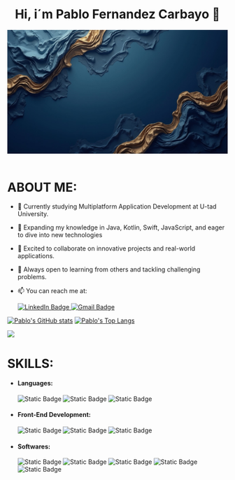 <div aling=center">
<h1 align= "center"> Hi, i´m Pablo Fernandez Carbayo 👋</h1>
<img src="https://github.com/PabloFDZcarbayo/PabloFDZcarbayo/blob/main/img-kNFTtddelWkiF3SajvDHR.jpeg" />
</div>
</br>

<h1 aling= "left">ABOUT ME:</h1>  

- 🔭 Currently studying Multiplatform Application Development at U-tad University.
- 🌱 Expanding my knowledge in Java, Kotlin, Swift, JavaScript, and eager to dive into new technologies
- 👯  Excited to collaborate on innovative projects and real-world applications.
- 🤔 Always open to learning from others and tackling challenging problems.
- 📫 You can reach me at:

  
  <div align="left">
  <a href="https://www.linkedin.com/in/pablo-fernandez-carbayo-505b11141/" target="_blank">
    <img alt="LinkedIn Badge" src="https://img.shields.io/badge/Linkedin-blue?style=for-the-badge&logo=linkedin">
  </a>  
  <a href="mailto:pablo.fernandez.carbayo@gmail.com">
    <img alt="Gmail Badge" src="https://img.shields.io/badge/GMail-red?style=for-the-badge&logo=gmail&logoColor=white">
  </a>
</div>


[![Pablo's GitHub stats](https://github-readme-stats.vercel.app/api?username=PabloFDZcarbayo&includeallcommits=true&show_icons=true&theme=tokyonight)](https://github.com/PabloFDZcarbayo/github-readme-stats)
[![Pablo's Top Langs](https://github-readme-stats.vercel.app/api/top-langs/?username=PabloFDZcarbayo&layout=compact&theme=tokyonight&langs_count=8)](https://github.com/PabloFDZcarbayo/github-readme-stats)



<img src="https://media2.giphy.com/media/QssGEmpkyEOhBCb7e1/giphy.gif?cid=ecf05e47a0n3gi1bfqntqmob8g9aid1oyj2wr3ds3mg700bl&rid=giphy.gif" width ="25"><h1 aling= "left">SKILLS:</h1>  

<ul>
<li>
<h4>Languages: </h4>
<div aling="left"> 
  <img alt="Static Badge" src="https://img.shields.io/badge/Java-orange?style=for-the-badge">
  <img alt="Static Badge" src="https://img.shields.io/badge/Kotlin%20-%20%23cc00cc?style=for-the-badge&logo=kotlin&logoColor=white">
  <img alt="Static Badge" src="https://img.shields.io/badge/Swift%20-%20%233366ff?style=for-the-badge&logo=swift&logoColor=white">
</div>
</li> 






<li>
  <h4>Front-End Development: </h4>
  <div align="left">
    <img alt="Static Badge" src="https://img.shields.io/badge/Html5%20-%20%23009933?style=for-the-badge&logo=HTML5&logoColor=white">
    <img alt="Static Badge" src="https://img.shields.io/badge/CSS%20-%20%236699ff?style=for-the-badge&logo=CSS3&logoColor=white">  
    <img alt="Static Badge" src="https://img.shields.io/badge/Angular%20-%20%23ff0000?style=for-the-badge&logo=Angular&logoColor=white">
  </div>
</li>






<li>
  <h4>Softwares: </h4>
  <div align="left">
  <img alt="Static Badge" src="https://img.shields.io/badge/GitHub%20-%20black?style=for-the-badge&logo=github&logoColor=white">
  <img alt="Static Badge" src="https://img.shields.io/badge/Visual%20Studio%20Code%20-%20%230033cc?style=for-the-badge&logoColor=white">
  <img alt="Static Badge" src="https://img.shields.io/badge/IntelliJ%20Idea%20-%20%23ff9900?style=for-the-badge&logo=intellijidea&logoColor=white">
  <img alt="Static Badge" src="https://img.shields.io/badge/Android%20Studio%20-%20%2300ff00?style=for-the-badge&logo=androidstudio&logoColor=white">
  <img alt="Static Badge" src="https://img.shields.io/badge/XCode%20-%20%233399ff?style=for-the-badge&logo=xcode&logoColor=white">
  </div>
</li>



  
</ul>












